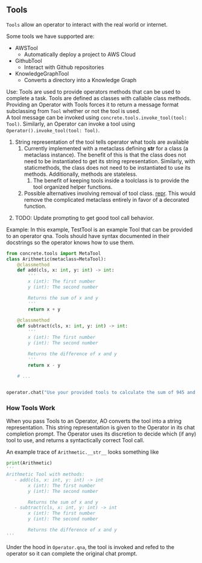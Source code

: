 ## Tools
`Tools` allow an operator to interact with the real world or internet.

Some tools we have supported are:  
- AWSTool
  - Automatically deploy a project to AWS Cloud  
- GithubTool
  - Interact with Github repositories
- KnowledgeGraphTool
  - Converts a directory into a Knowledge Graph

Use: Tools are used to provide operators methods that can be used to complete a task. Tools are defined as classes with callable class methods. Providing an Operator with Tools forces it to return a message format subclassing from `Tool` whether or not the tool is used.  
A tool message can be invoked using `concrete.tools.invoke_tool(tool: Tool)`. Similarly, an Operator can invoke a tool using `Operator().invoke_tool(tool: Tool)`.

1. String representation of the tool tells operator what tools are available
   1. Currently implemented with a metaclass defining __str__ for a class (a metaclass instance). The benefit of this is that the class does not need to be instantiated to get its string representation. Similarly, with staticmethods, the class does not need to be instantiated to use its methods. Additionally, methods are stateless.
      1. The benefit of keeping tools inside a toolclass is to provide the tool organized helper functions.
   2. Possible alternatives involving removal of tool class. [repr](https://stackoverflow.com/questions/20093811/how-do-i-change-the-representation-of-a-python-function). This would remove the complicated metaclass entirely in favor of a decorated function.

2) TODO: Update prompting to get good tool call behavior.

Example:
In this example, TestTool is an example Tool that can be provided to an operator qna.
Tools should have syntax documented in their docstrings so the operator knows how to use them.

```python
from concrete.tools import MetaTool
class Arithmetic(metaclass=MetaTool):
    @classmethod
    def add(cls, x: int, y: int) -> int:
        '''
        x (int): The first number
        y (int): The second number

        Returns the sum of x and y
        '''
        return x + y
    
    @classmethod
    def subtract(cls, x: int, y: int) -> int:
        '''
        x (int): The first number
        y (int): The second number

        Returns the difference of x and y
        '''
        return x - y
    
    # ...


operator.chat("Use your provided tools to calculate the sum of 945 and 624", options={'tools': [Arithmetic]})
```

### How Tools Work
When you pass Tools to an Operator, AO converts the tool into a string representation. This string representation is given to the Operator in its chat completion prompt. The Operator uses its discretion to decide which (if any) tool to use, and returns a syntactically correct Tool call.

An example trace of `Arithmetic.__str__` looks something like

```python
print(Arithmetic)
'''
Arithmetic Tool with methods:
   - add(cls, x: int, y: int) -> int
        x (int): The first number
        y (int): The second number

        Returns the sum of x and y
   - subtract(cls, x: int, y: int) -> int
        x (int): The first number
        y (int): The second number

        Returns the difference of x and y
'''
```

Under the hood in `Operator.qna`, the tool is invoked and refed to the operator so it can complete the original chat prompt.